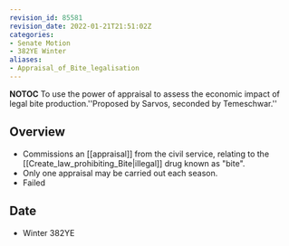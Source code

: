 ```yaml
---
revision_id: 85581
revision_date: 2022-01-21T21:51:02Z
categories:
- Senate Motion
- 382YE Winter
aliases:
- Appraisal_of_Bite_legalisation
---
```



__NOTOC__
To use the power of appraisal to assess the economic impact of legal bite production.''Proposed by Sarvos, seconded by Temeschwar.''
## Overview
* Commissions an [[appraisal]] from the civil service, relating to the [[Create_law_prohibiting_Bite|illegal]] drug known as "bite".
* Only one appraisal may be carried out each season.
* Failed
## Date
* Winter 382YE